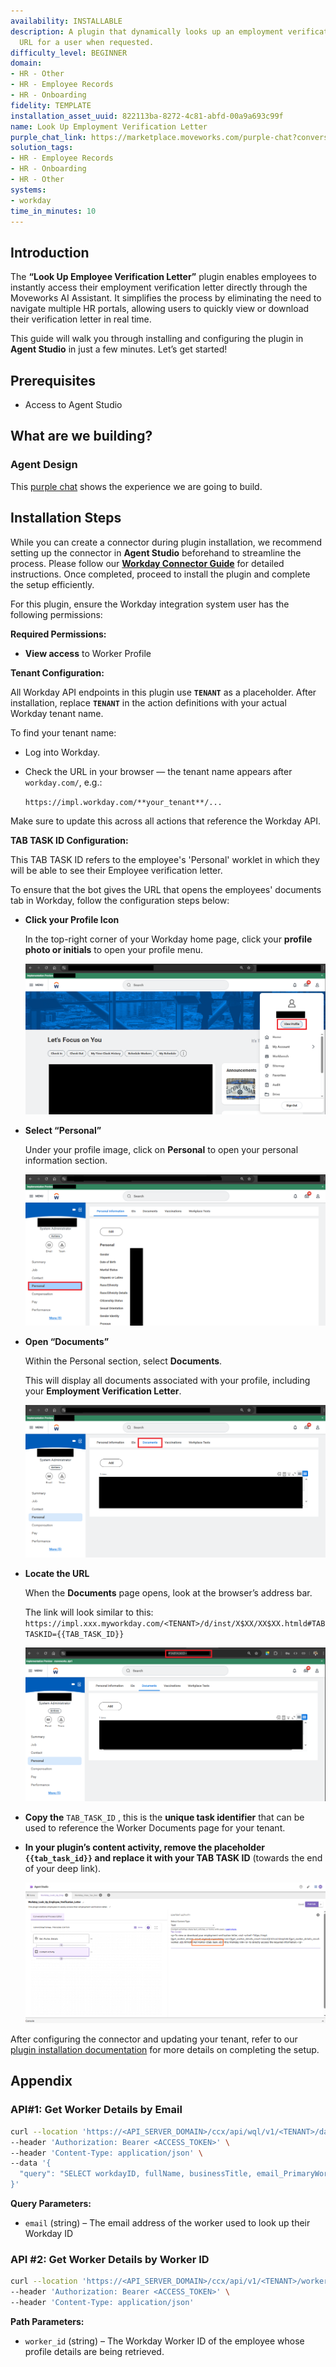```yaml
---
availability: INSTALLABLE
description: A plugin that dynamically looks up an employment verification letter
  URL for a user when requested.
difficulty_level: BEGINNER
domain:
- HR - Other
- HR - Employee Records
- HR - Onboarding
fidelity: TEMPLATE
installation_asset_uuid: 822113ba-8272-4c81-abfd-00a9a693c99f
name: Look Up Employment Verification Letter
purple_chat_link: https://marketplace.moveworks.com/purple-chat?conversation=%7B%22messages%22%3A%5B%7B%22role%22%3A%22user%22%2C%22parts%22%3A%5B%7B%22richText%22%3A%22Look+up+employment+verification+letter%22%7D%5D%7D%2C%7B%22role%22%3A%22assistant%22%2C%22parts%22%3A%5B%7B%22reasoningSteps%22%3A%5B%7B%22status%22%3A%22success%22%2C%22richText%22%3A%22Looking+up+details+for+an+employment+verification+letter+in+%3Cb+xmlns%3D%5C%22http%3A%2F%2Fwww.w3.org%2F1999%2Fxhtml%5C%22%3EWorkday%3C%2Fb%3E.%22%7D%5D%7D%2C%7B%22richText%22%3A%22%3Cp+xmlns%3D%5C%22http%3A%2F%2Fwww.w3.org%2F1999%2Fxhtml%5C%22%3EHere+is+the+link+to+view+or+download+your+latest+Employment+Verification+Letter%3A%3C%2Fp%3E%3Cul+xmlns%3D%5C%22http%3A%2F%2Fwww.w3.org%2F1999%2Fxhtml%5C%22%3E%3Cli%3E%3Cp%3EGo+to+this+%3Ca+rel%3D%5C%22noopener+noreferrer%5C%22+class%3D%5C%22editor-link+c-link%5C%22+href%3D%5C%22https%3A%2F%2Fapp.moveworks.ai%2Fr%3Fv2_employment_verification_letter_example%5C%22%3EView+Employment+Verification+Letter%3C%2Fa%3E+page+in+Workday+to+directly+access+the+required+information.%3C%2Fp%3E%3C%2Fli%3E%3C%2Ful%3E%3Cp+xmlns%3D%5C%22http%3A%2F%2Fwww.w3.org%2F1999%2Fxhtml%5C%22%3EIf+you+need+help+with+anything+else+related+to+employment+documents+or+Workday%2C+let+me+know%21%3C%2Fp%3E%22%7D%2C%7B%22citations%22%3A%5B%7B%22connectorName%22%3A%22workday%22%2C%22citationTitle%22%3A%22Employment+Verification+Letter%22%7D%5D%7D%5D%7D%5D%7D
solution_tags:
- HR - Employee Records
- HR - Onboarding
- HR - Other
systems:
- workday
time_in_minutes: 10
---
```


## Introduction

The **“Look Up Employee Verification Letter”** plugin enables employees to instantly access their employment verification letter directly through the Moveworks AI Assistant. It simplifies the process by eliminating the need to navigate multiple HR portals, allowing users to quickly view or download their verification letter in real time.

This guide will walk you through installing and configuring the plugin in **Agent Studio** in just a few minutes. Let’s get started!

## **Prerequisites**

- Access to Agent Studio

## **What are we building?**

### Agent Design

This [purple chat](https://marketplace.moveworks.com/purple-chat?conversation=%7B%22messages%22%3A%5B%7B%22role%22%3A%22user%22%2C%22parts%22%3A%5B%7B%22richText%22%3A%22Look+up+employment+verification+letter%22%7D%5D%7D%2C%7B%22role%22%3A%22assistant%22%2C%22parts%22%3A%5B%7B%22reasoningSteps%22%3A%5B%7B%22status%22%3A%22success%22%2C%22richText%22%3A%22Looking+up+details+for+an+employment+verification+letter+in+%3Cb+xmlns%3D%5C%22http%3A%2F%2Fwww.w3.org%2F1999%2Fxhtml%5C%22%3EWorkday%3C%2Fb%3E.%22%7D%5D%7D%2C%7B%22richText%22%3A%22%3Cp+xmlns%3D%5C%22http%3A%2F%2Fwww.w3.org%2F1999%2Fxhtml%5C%22%3EHere+is+the+link+to+view+or+download+your+latest+Employment+Verification+Letter%3A%3C%2Fp%3E%3Cul+xmlns%3D%5C%22http%3A%2F%2Fwww.w3.org%2F1999%2Fxhtml%5C%22%3E%3Cli%3E%3Cp%3EGo+to+this+%3Ca+rel%3D%5C%22noopener+noreferrer%5C%22+class%3D%5C%22editor-link+c-link%5C%22+href%3D%5C%22https%3A%2F%2Fapp.moveworks.ai%2Fr%3Fv2_employment_verification_letter_example%5C%22%3EView+Employment+Verification+Letter%3C%2Fa%3E+page+in+Workday+to+directly+access+the+required+information.%3C%2Fp%3E%3C%2Fli%3E%3C%2Ful%3E%3Cp+xmlns%3D%5C%22http%3A%2F%2Fwww.w3.org%2F1999%2Fxhtml%5C%22%3EIf+you+need+help+with+anything+else+related+to+employment+documents+or+Workday%2C+let+me+know%21%3C%2Fp%3E%22%7D%2C%7B%22citations%22%3A%5B%7B%22connectorName%22%3A%22workday%22%2C%22citationTitle%22%3A%22Employment+Verification+Letter%22%7D%5D%7D%5D%7D%5D%7D) shows the experience we are going to build.

## Installation Steps

While you can create a connector during plugin installation, we recommend setting up the connector in **Agent Studio** beforehand to streamline the process. Please follow our [**Workday Connector Guide**](https://developer.moveworks.com/marketplace/package/?id=workday&hist=home%2Cbrws#how-to-implement) for detailed instructions. Once completed, proceed to install the plugin and complete the setup efficiently.

For this plugin, ensure the Workday integration system user has the following permissions:

**Required Permissions:**

- **View access** to Worker Profile

**Tenant Configuration:**

All Workday API endpoints in this plugin use **`TENANT`** as a placeholder. After installation, replace **`TENANT`** in the action definitions with your actual Workday tenant name.

To find your tenant name:

- Log into Workday.
- Check the URL in your browser — the tenant name appears after `workday.com/`, e.g.:
    
    `https://impl.workday.com/**your_tenant**/...`
    

Make sure to update this across all actions that reference the Workday API.

**TAB TASK ID Configuration:**

This TAB TASK ID refers to the employee's 'Personal' worklet in which they will be able to see their Employee verification letter.

To ensure that the bot gives the URL that opens the employees' documents tab in Workday, follow the configuration steps below:

- **Click your Profile Icon**
    
    In the top-right corner of your Workday home page, click your **profile photo or initials** to open your profile menu.
    
    ![image1.png](image1.png)
    
- **Select “Personal”**
    
    Under your profile image, click on **Personal** to open your personal information section.
    
    ![image2.png](image2.png)
    
- **Open “Documents”**
    
    Within the Personal section, select **Documents**.
    
    This will display all documents associated with your profile, including your **Employment Verification Letter**.
    
    ![image3.png](image3.png)
    
- **Locate the URL**
    
    When the **Documents** page opens, look at the browser’s address bar.
    
    The link will look similar to this:
    `https://impl.xxx.myworkday.com/<TENANT>/d/inst/X$XX/XX$XX.htmld#TABTASKID={{TAB_TASK_ID}}`
    
    ![image4.png](image4.png)
    
- **Copy the** `TAB_TASK_ID` , this is the **unique task identifier** that can be used to reference the Worker Documents page for your tenant.
- **In your plugin’s content activity, remove the placeholder `{{tab_task_id}}` and replace it with your TAB TASK ID** (towards the end of your deep link).
    
    ![image5.png](image5.png)
    

After configuring the connector and updating your tenant, refer to our [plugin installation documentation](https://help.moveworks.com/docs/ai-agent-marketplace-installation) for more details on completing the setup.

## **Appendix**

### API#1: Get Worker Details by Email

```bash
curl --location 'https://<API_SERVER_DOMAIN>/ccx/api/wql/v1/<TENANT>/data' \
--header 'Authorization: Bearer <ACCESS_TOKEN>' \
--header 'Content-Type: application/json' \
--data '{
  "query": "SELECT workdayID, fullName, businessTitle, email_PrimaryWorkOrPrimaryHome as email, employeeID FROM allWorkers WHERE email_PrimaryWorkOrPrimaryHome = %27{{email}}%27"
}'
```

**Query Parameters:**

- `email` (string) – The email address of the worker used to look up their Workday ID

### API #2: Get Worker Details by Worker ID

```bash
curl --location 'https://<API_SERVER_DOMAIN>/ccx/api/v1/<TENANT>/workers/{{worker_id}}' \
--header 'Authorization: Bearer <ACCESS_TOKEN>' \
--header 'Content-Type: application/json'
```

**Path Parameters:**

- `worker_id` (string) – The Workday Worker ID of the employee whose profile details are being retrieved.